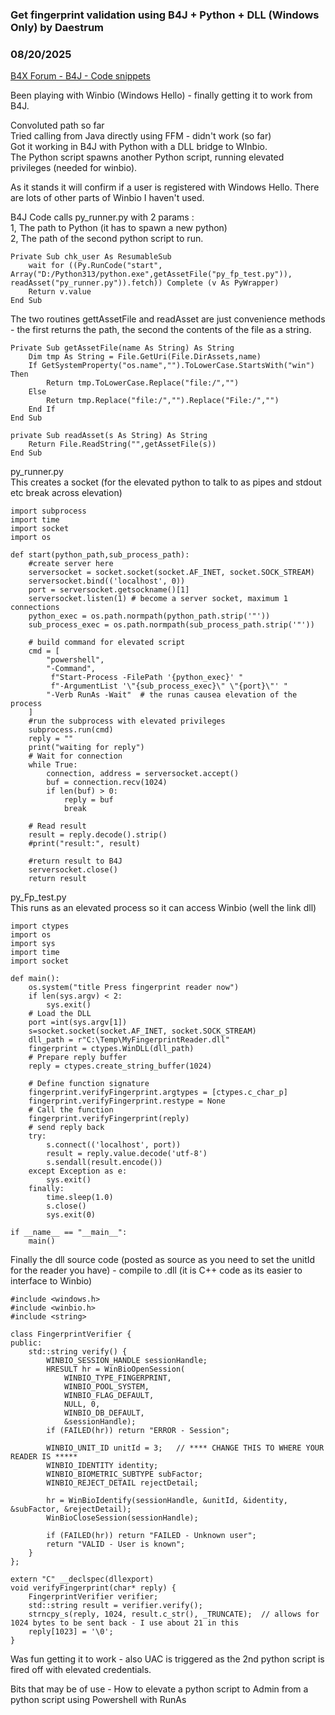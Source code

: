 ### Get fingerprint validation using B4J + Python + DLL (Windows Only) by Daestrum
### 08/20/2025
[B4X Forum - B4J - Code snippets](https://www.b4x.com/android/forum/threads/168318/)

Been playing with Winbio (Windows Hello) - finally getting it to work from B4J.  
  
Convoluted path so far  
Tried calling from Java directly using FFM - didn't work (so far)  
Got it working in B4J with Python with a DLL bridge to WInbio.  
The Python script spawns another Python script, running elevated privileges (needed for winbio).  
  
As it stands it will confirm if a user is registered with Windows Hello. There are lots of other parts of Winbio I haven't used.  
  
B4J Code calls py\_runner.py with 2 params :  
1, The path to Python (it has to spawn a new python)  
2, The path of the second python script to run.  
  

```B4X
Private Sub chk_user As ResumableSub  
	wait for ((Py.RunCode("start", Array("D:/Python313/python.exe",getAssetFile("py_fp_test.py")), readAsset("py_runner.py")).fetch)) Complete (v As PyWrapper)  
	Return v.value  
End Sub
```

  
The two routines gettAssetFile and readAsset are just convenience methods - the first returns the path, the second the contents of the file as a string.  

```B4X
Private Sub getAssetFile(name As String) As String  
	Dim tmp As String = File.GetUri(File.DirAssets,name)  
	If GetSystemProperty("os.name","").ToLowerCase.StartsWith("win") Then  
        Return tmp.ToLowerCase.Replace("file:/","")  
	Else  
		Return tmp.Replace("file:/","").Replace("File:/","")  
	End If	  
End Sub  
  
private Sub readAsset(s As String) As String  
	Return File.ReadString("",getAssetFile(s))  
End Sub
```

  
  
py\_runner.py  
This creates a socket (for the elevated python to talk to as pipes and stdout etc break across elevation)  

```B4X
import subprocess  
import time  
import socket  
import os  
  
def start(python_path,sub_process_path):  
    #create server here  
    serversocket = socket.socket(socket.AF_INET, socket.SOCK_STREAM)  
    serversocket.bind(('localhost', 0))  
    port = serversocket.getsockname()[1]  
    serversocket.listen(1) # become a server socket, maximum 1 connections  
    python_exec = os.path.normpath(python_path.strip('"'))  
    sub_process_exec = os.path.normpath(sub_process_path.strip('"'))  
  
    # build command for elevated script  
    cmd = [  
        "powershell",  
        "-Command",  
         f"Start-Process -FilePath '{python_exec}' "  
         f"-ArgumentList '\"{sub_process_exec}\" \"{port}\"' "   
        "-Verb RunAs -Wait"  # the runas causea elevation of the process  
    ]  
    #run the subprocess with elevated privileges  
    subprocess.run(cmd)  
    reply = ""  
    print("waiting for reply")  
    # Wait for connection  
    while True:  
        connection, address = serversocket.accept()  
        buf = connection.recv(1024)  
        if len(buf) > 0:  
            reply = buf  
            break  
  
    # Read result  
    result = reply.decode().strip()  
    #print("result:", result)  
  
    #return result to B4J  
    serversocket.close()  
    return result
```

  
  
py\_Fp\_test.py  
This runs as an elevated process so it can access Winbio (well the link dll)  
  

```B4X
import ctypes  
import os  
import sys  
import time  
import socket  
  
def main():  
    os.system("title Press fingerprint reader now")  
    if len(sys.argv) < 2:  
        sys.exit()  
    # Load the DLL  
    port =int(sys.argv[1])  
    s=socket.socket(socket.AF_INET, socket.SOCK_STREAM)  
    dll_path = r"C:\Temp\MyFingerprintReader.dll"  
    fingerprint = ctypes.WinDLL(dll_path)  
    # Prepare reply buffer  
    reply = ctypes.create_string_buffer(1024)  
  
    # Define function signature  
    fingerprint.verifyFingerprint.argtypes = [ctypes.c_char_p]  
    fingerprint.verifyFingerprint.restype = None  
    # Call the function  
    fingerprint.verifyFingerprint(reply)  
    # send reply back  
    try:  
        s.connect(('localhost', port))  
        result = reply.value.decode('utf-8')  
        s.sendall(result.encode())  
    except Exception as e:  
        sys.exit()  
    finally:  
        time.sleep(1.0)  
        s.close()  
        sys.exit(0)  
  
if __name__ == "__main__":  
    main()
```

  
  
Finally the dll source code (posted as source as you need to set the unitId for the reader you have) - compile to .dll (it is C++ code as its easier to interface to Winbio)  
  

```B4X
#include <windows.h>  
#include <winbio.h>  
#include <string>  
  
class FingerprintVerifier {  
public:  
    std::string verify() {  
        WINBIO_SESSION_HANDLE sessionHandle;  
        HRESULT hr = WinBioOpenSession(  
            WINBIO_TYPE_FINGERPRINT,  
            WINBIO_POOL_SYSTEM,  
            WINBIO_FLAG_DEFAULT,  
            NULL, 0,  
            WINBIO_DB_DEFAULT,  
            &sessionHandle);  
        if (FAILED(hr)) return "ERROR - Session";  
  
        WINBIO_UNIT_ID unitId = 3;   // **** CHANGE THIS TO WHERE YOUR READER IS *****  
        WINBIO_IDENTITY identity;  
        WINBIO_BIOMETRIC_SUBTYPE subFactor;  
        WINBIO_REJECT_DETAIL rejectDetail;  
  
        hr = WinBioIdentify(sessionHandle, &unitId, &identity, &subFactor, &rejectDetail);  
        WinBioCloseSession(sessionHandle);  
  
        if (FAILED(hr)) return "FAILED - Unknown user";  
        return "VALID - User is known";  
    }  
};  
  
extern "C" __declspec(dllexport)  
void verifyFingerprint(char* reply) {  
    FingerprintVerifier verifier;  
    std::string result = verifier.verify();  
    strncpy_s(reply, 1024, result.c_str(), _TRUNCATE);  // allows for 1024 bytes to be sent back - I use about 21 in this  
    reply[1023] = '\0';  
}
```

  
  
Was fun getting it to work - also UAC is triggered as the 2nd python script is fired off with elevated credentials.  
  
Bits that may be of use - How to elevate a python script to Admin from a python script using Powershell with RunAs